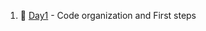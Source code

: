 1. :small_blue_diamond: [Day1](https://breakdance.github.io/breakdance/) - Code organization and First steps